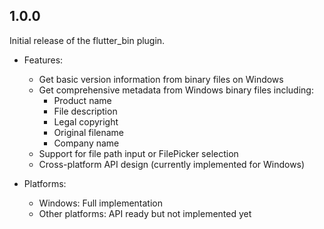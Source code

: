## 1.0.0

Initial release of the flutter_bin plugin.

* Features:
  * Get basic version information from binary files on Windows
  * Get comprehensive metadata from Windows binary files including:
    * Product name
    * File description
    * Legal copyright
    * Original filename
    * Company name
  * Support for file path input or FilePicker selection
  * Cross-platform API design (currently implemented for Windows)

* Platforms:
  * Windows: Full implementation
  * Other platforms: API ready but not implemented yet